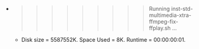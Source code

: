 * >>>>>>>>> Running inst-std-multimedia-xtra-ffmpeg-fix-ffplay.sh ...
  * Disk size = 5587552K. Space Used = 8K. Runtime = 00:00:00:01.
